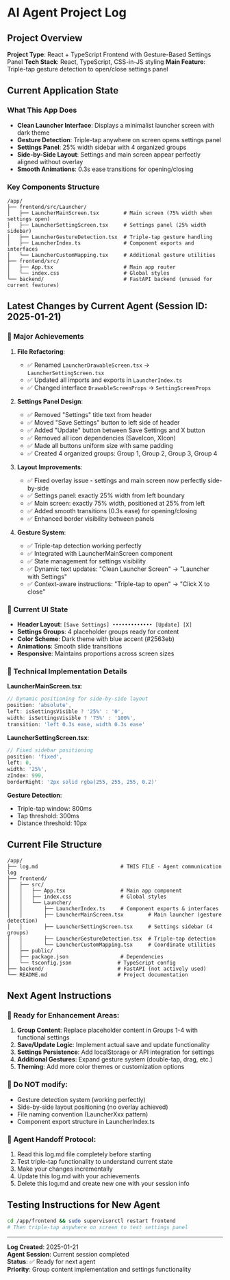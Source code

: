 # AI Agent Project Log

## Project Overview
**Project Type**: React + TypeScript Frontend with Gesture-Based Settings Panel
**Tech Stack**: React, TypeScript, CSS-in-JS styling
**Main Feature**: Triple-tap gesture detection to open/close settings panel

## Current Application State

### What This App Does
- **Clean Launcher Interface**: Displays a minimalist launcher screen with dark theme
- **Gesture Detection**: Triple-tap anywhere on screen opens settings panel
- **Settings Panel**: 25% width sidebar with 4 organized groups
- **Side-by-Side Layout**: Settings and main screen appear perfectly aligned without overlay
- **Smooth Animations**: 0.3s ease transitions for opening/closing

### Key Components Structure
```
/app/
├── frontend/src/Launcher/
│   ├── LauncherMainScreen.tsx        # Main screen (75% width when settings open)
│   ├── LauncherSettingScreen.tsx     # Settings panel (25% width sidebar)
│   ├── LauncherGestureDetection.tsx  # Triple-tap gesture handling
│   ├── LauncherIndex.ts              # Component exports and interfaces
│   └── LauncherCustomMapping.tsx     # Additional gesture utilities
├── frontend/src/
│   ├── App.tsx                       # Main app router
│   └── index.css                     # Global styles
└── backend/                          # FastAPI backend (unused for current features)
```

## Latest Changes by Current Agent (Session ID: 2025-01-21)

### 🎯 Major Achievements

1. **File Refactoring**:
   - ✅ Renamed `LauncherDrawableScreen.tsx` → `LauncherSettingScreen.tsx`
   - ✅ Updated all imports and exports in `LauncherIndex.ts`
   - ✅ Changed interface `DrawableScreenProps` → `SettingScreenProps`

2. **Settings Panel Design**:
   - ✅ Removed "Settings" title text from header
   - ✅ Moved "Save Settings" button to left side of header
   - ✅ Added "Update" button between Save Settings and X button
   - ✅ Removed all icon dependencies (SaveIcon, XIcon)
   - ✅ Made all buttons uniform size with same padding
   - ✅ Created 4 organized groups: Group 1, Group 2, Group 3, Group 4

3. **Layout Improvements**:
   - ✅ Fixed overlay issue - settings and main screen now perfectly side-by-side
   - ✅ Settings panel: exactly 25% width from left boundary
   - ✅ Main screen: exactly 75% width, positioned at 25% from left
   - ✅ Added smooth transitions (0.3s ease) for opening/closing
   - ✅ Enhanced border visibility between panels

4. **Gesture System**:
   - ✅ Triple-tap detection working perfectly
   - ✅ Integrated with LauncherMainScreen component
   - ✅ State management for settings visibility
   - ✅ Dynamic text updates: "Clean Launcher Screen" → "Launcher with Settings"
   - ✅ Context-aware instructions: "Triple-tap to open" → "Click X to close"

### 🎨 Current UI State
- **Header Layout**: `[Save Settings] ••••••••••••• [Update] [X]`
- **Settings Groups**: 4 placeholder groups ready for content
- **Color Scheme**: Dark theme with blue accent (#2563eb)
- **Animations**: Smooth slide transitions
- **Responsive**: Maintains proportions across screen sizes

### 🔧 Technical Implementation Details

**LauncherMainScreen.tsx**:
```javascript
// Dynamic positioning for side-by-side layout
position: 'absolute',
left: isSettingsVisible ? '25%' : '0',
width: isSettingsVisible ? '75%' : '100%',
transition: 'left 0.3s ease, width 0.3s ease'
```

**LauncherSettingScreen.tsx**:
```javascript
// Fixed sidebar positioning
position: 'fixed',
left: 0,
width: '25%',
zIndex: 999,
borderRight: '2px solid rgba(255, 255, 255, 0.2)'
```

**Gesture Detection**:
- Triple-tap window: 800ms
- Tap threshold: 300ms
- Distance threshold: 10px

## Current File Structure
```
/app/
├── log.md                           # THIS FILE - Agent communication log
├── frontend/
│   ├── src/
│   │   ├── App.tsx                  # Main app component
│   │   ├── index.css                # Global styles
│   │   └── Launcher/
│   │       ├── LauncherIndex.ts     # Component exports & interfaces
│   │       ├── LauncherMainScreen.tsx        # Main launcher (gesture detection)
│   │       ├── LauncherSettingScreen.tsx     # Settings sidebar (4 groups)
│   │       ├── LauncherGestureDetection.tsx  # Triple-tap detection
│   │       └── LauncherCustomMapping.tsx     # Coordinate utilities
│   ├── public/
│   ├── package.json                 # Dependencies
│   └── tsconfig.json               # TypeScript config
├── backend/                        # FastAPI (not actively used)
└── README.md                       # Project documentation
```

## Next Agent Instructions

### 🎯 Ready for Enhancement Areas:
1. **Group Content**: Replace placeholder content in Groups 1-4 with functional settings
2. **Save/Update Logic**: Implement actual save and update functionality 
3. **Settings Persistence**: Add localStorage or API integration for settings
4. **Additional Gestures**: Expand gesture system (double-tap, drag, etc.)
5. **Theming**: Add more color themes or customization options

### 🚫 Do NOT modify:
- Gesture detection system (working perfectly)
- Side-by-side layout positioning (no overlay achieved)
- File naming convention (LauncherXxx pattern)
- Component export structure in LauncherIndex.ts

### 🔄 Agent Handoff Protocol:
1. Read this log.md file completely before starting
2. Test triple-tap functionality to understand current state
3. Make your changes incrementally
4. Update this log.md with your achievements
5. Delete this log.md and create new one with your session info

## Testing Instructions for New Agent
```bash
cd /app/frontend && sudo supervisorctl restart frontend
# Then triple-tap anywhere on screen to test settings panel
```

---
**Log Created**: 2025-01-21  
**Agent Session**: Current session completed  
**Status**: ✅ Ready for next agent  
**Priority**: Group content implementation and settings functionality